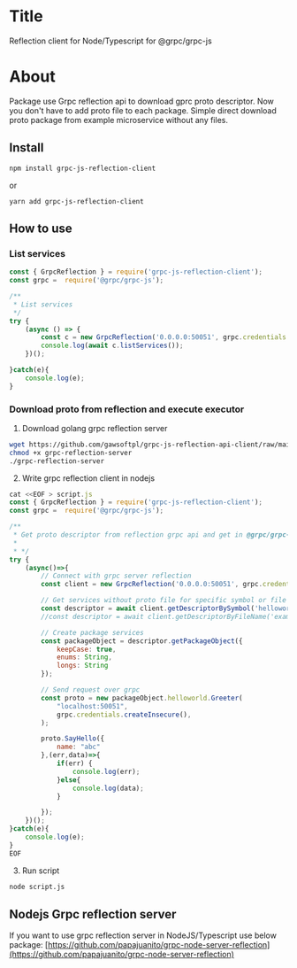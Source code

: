 # Title
Reflection client for Node/Typescript for @grpc/grpc-js

# About
Package use Grpc reflection api to download gprc proto descriptor. Now you don't have to add proto file 
to each package. Simple direct download proto package from example microservice without any files.

## Install
```sh
npm install grpc-js-reflection-client
```

or
```
yarn add grpc-js-reflection-client
```

## How to use

### List services
```js
const { GrpcReflection } = require('grpc-js-reflection-client');
const grpc =  require('@grpc/grpc-js');

/**
 * List services
 */
try {
    (async () => {
        const c = new GrpcReflection('0.0.0.0:50051', grpc.credentials.createInsecure());
        console.log(await c.listServices());
    })();

}catch(e){
    console.log(e);
}

```

### Download proto from reflection and execute executor

1. Download golang grpc reflection server
```sh
wget https://github.com/gawsoftpl/grpc-js-reflection-api-client/raw/main/tests/e2e/grpc-go-server-reflection/grpc-reflection-server
chmod +x grpc-reflection-server 
./grpc-reflection-server
```

2. Write grpc reflection client in nodejs
```js
cat <<EOF > script.js
const { GrpcReflection } = require('grpc-js-reflection-client');
const grpc =  require('@grpc/grpc-js');

/**
 * Get proto descriptor from reflection grpc api and get in @grpc/grpc-js format
 *
 * */
try {
    (async()=>{
        // Connect with grpc server reflection
        const client = new GrpcReflection('0.0.0.0:50051', grpc.credentials.createInsecure());

        // Get services without proto file for specific symbol or file name
        const descriptor = await client.getDescriptorBySymbol('helloworld.Greeter');
        //const descriptor = await client.getDescriptorByFileName('examples/helloworld/helloworld/helloworld.proto');

        // Create package services
        const packageObject = descriptor.getPackageObject({
            keepCase: true,
            enums: String,
            longs: String
        });

        // Send request over grpc
        const proto = new packageObject.helloworld.Greeter(
            "localhost:50051",
            grpc.credentials.createInsecure(),
        );

        proto.SayHello({
            name: "abc"
        },(err,data)=>{
            if(err) {
                console.log(err);
            }else{
                console.log(data);
            }

        });
    })();
}catch(e){
    console.log(e);
}
EOF
```
3. Run script
```sh
node script.js 
```


## Nodejs Grpc reflection server
If you want to use grpc reflection server in NodeJS/Typescript use below package:
[https://github.com/papajuanito/grpc-node-server-reflection](https://github.com/papajuanito/grpc-node-server-reflection)